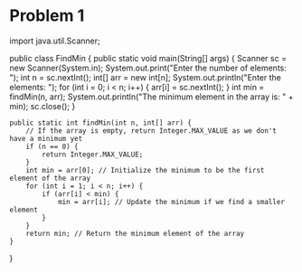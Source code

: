 # Problem 1
import java.util.Scanner;

public class FindMin {
    public static void main(String[] args) {
        Scanner sc = new Scanner(System.in);
        System.out.print("Enter the number of elements: ");
        int n = sc.nextInt();
        int[] arr = new int[n];
        System.out.println("Enter the elements: ");
        for (int i = 0; i < n; i++) {
            arr[i] = sc.nextInt();
        }
        int min = findMin(n, arr);
        System.out.println("The minimum element in the array is: " + min);
        sc.close();
    }

    public static int findMin(int n, int[] arr) {
        // If the array is empty, return Integer.MAX_VALUE as we don't have a minimum yet
        if (n == 0) {
            return Integer.MAX_VALUE;
        }
        int min = arr[0]; // Initialize the minimum to be the first element of the array
        for (int i = 1; i < n; i++) {
            if (arr[i] < min) {
                min = arr[i]; // Update the minimum if we find a smaller element
            }
        }
        return min; // Return the minimum element of the array
    }
}
